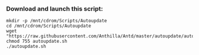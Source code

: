 ### Download and launch this script:

```
mkdir -p /mnt/cdrom/Scripts/Autoupdate
cd /mnt/cdrom/Scripts/Autoupdate
wget "https://raw.githubusercontent.com/Anthilla/Antd/master/autoupdate/autoupdate.sh"
chmod 755 autoupdate.sh
./autoupdate.sh
```
